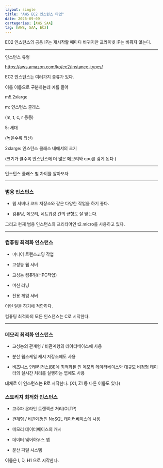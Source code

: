 ```yaml
---
layout: single
title: "AWS EC2 인스턴스 타입"
date: 2025-09-09
cartegories: [AWS_SAA]
tag: [AWS, SAA, EC2]
---
```


EC2 인스턴스의 공용 IP는 재시작할 때마다 바뀌지만 프라이빗 IP는 바뀌지 않는다.

- - -

인스턴스 유형

<https://aws.amazon.com/ko/ec2/instance-types/>

EC2 인스턴스는 여러가지 종류가 있다.

이를 이름으로 구분하는데 예를 들어

m5.2xlarge

m: 인스턴스 클래스

(m, t, c, r 등등)

5: 세대 

(높을수록 최신)

2xlarge: 인스턴스 클래스 내에서의 크기

(크기가 클수록 인스턴스에 더 많은 메모리와 cpu를 갖게 된다.)

- - -

인스턴스 클래스 별 차이를 알아보자

- - -

### 범용 인스턴스

* 웹 서버나 코드 저장소와 같은 다양한 작업을 하기 좋다.

* 컴퓨팅, 메모리, 네트워킹 간의 균형도 잘 맞는다.

그리고 현재 범용 인스턴스의 프리티어인 t2.micro를 사용하고 있다.

- - -

### 컴퓨팅 최적화 인스턴스

* 미디어 트랜스코딩 작업

* 고성능 웹 서버

* 고성능 컴퓨팅(HPC작업)

* 머신 러닝

* 전용 게임 서버

이런 일을 하기에 적합하다.

컴퓨팅 최적화의 모든 인스턴스는 C로 시작한다.

- - -

### 메모리 최적화 인스턴스

* 고성능의 관계형 / 비관계형의 데이터베이스에 사용

* 분산 웹스케일 캐시 저장소에도 사용

* 비즈니스 인텔리전스(BI)에 최적화된 인 메모리 데이터베이스와 대규모 비정형 데이터의 실시간 처리를 실행하는 앱에도 사용

대체로 이 인스턴스는 R로 시작한다. (X1, Z1 등 다른 이름도 있다)

### 스토리지 최적화 인스턴스

* 고주파 온라인 트랜잭션 처리(OLTP)

* 관계형 / 비관계형인 NoSQL 데이터베이스에 사용

* 메모리 데이터베이스의 캐시

* 데이터 웨어하우스 앱

* 분산 파일 시스템

이름은 I, D, H1 으로 시작한다.




